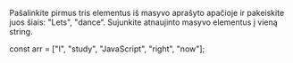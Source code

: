 Pašalinkite pirmus tris elementus iš masyvo aprašyto apačioje ir pakeiskite juos šiais: "Lets", "dance“.
Sujunkite atnaujinto masyvo elementus į vieną string.


const arr = ["I", "study", "JavaScript", "right", "now"];
